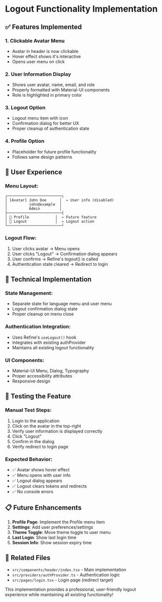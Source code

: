 # Logout Functionality Implementation

## ✅ **Features Implemented**

### 1. **Clickable Avatar Menu**
- Avatar in header is now clickable
- Hover effect shows it's interactive
- Opens user menu on click

### 2. **User Information Display**
- Shows user avatar, name, email, and role
- Properly formatted with Material-UI components
- Role is highlighted in primary color

### 3. **Logout Option**
- Logout menu item with icon
- Confirmation dialog for better UX
- Proper cleanup of authentication state

### 4. **Profile Option**
- Placeholder for future profile functionality
- Follows same design patterns

## 🎯 **User Experience**

### **Menu Layout:**
```
┌─────────────────────────┐
│ [Avatar] John Doe      │  ← User info (disabled)
│          john@example  │
│          Admin         │
├─────────────────────────┤
│ 👤 Profile            │  ← Future feature
│ 🚪 Logout             │  ← Logout action
└─────────────────────────┘
```

### **Logout Flow:**
1. User clicks avatar → Menu opens
2. User clicks "Logout" → Confirmation dialog appears
3. User confirms → Refine's logout() is called
4. Authentication state cleared → Redirect to login

## 🔧 **Technical Implementation**

### **State Management:**
- Separate state for language menu and user menu
- Logout confirmation dialog state
- Proper cleanup on menu close

### **Authentication Integration:**
- Uses Refine's `useLogout()` hook
- Integrates with existing authProvider
- Maintains all existing logout functionality

### **UI Components:**
- Material-UI Menu, Dialog, Typography
- Proper accessibility attributes
- Responsive design

## 🧪 **Testing the Feature**

### **Manual Test Steps:**
1. Login to the application
2. Click on the avatar in the top-right
3. Verify user information is displayed correctly
4. Click "Logout"
5. Confirm in the dialog
6. Verify redirect to login page

### **Expected Behavior:**
- ✅ Avatar shows hover effect
- ✅ Menu opens with user info
- ✅ Logout dialog appears
- ✅ Logout clears tokens and redirects
- ✅ No console errors

## 📋 **Future Enhancements**

1. **Profile Page**: Implement the Profile menu item
2. **Settings**: Add user preferences/settings
3. **Theme Toggle**: Move theme toggle to user menu
4. **Last Login**: Show last login time
5. **Session Info**: Show session expiry time

## 🔗 **Related Files**

- `src/components/header/index.tsx` - Main implementation
- `src/providers/authProvider.ts` - Authentication logic
- `src/pages/login.tsx` - Login page (redirect target)

This implementation provides a professional, user-friendly logout experience while maintaining all existing functionality!